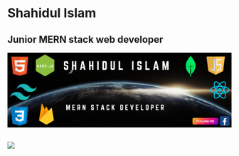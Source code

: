 # Shahidul Islam
## Junior MERN stack web developer
<a style="position:relative" href='https://www.facebook.com/profile.php?id=100007891637711'><img src='https://raw.githubusercontent.com/Shahidul-Islam-Jony/Shahidul-Islam-Jony/main/images/Shahidul%20Islam.png.png' />
<a>
<!-- <p style="color:white;position:absolute; top:30px; left:100px; font-size:20px">Shahidul Islam</p>
<p style="color:white;position:absolute; font-size:16px;top:200px; left:100px">Web Developer</p> -->

## 
<p>
<img src="https://github-readme-streak-stats.herokuapp.com?user=Shahidul-Islam-Jony&theme=whatsapp-dark2"/>
</p>
